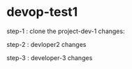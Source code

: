 # devop-test1
step-1 : clone the project-dev-1 changes:

step-2 : devloper2 changes 


step-3 : developer-3 changes 
